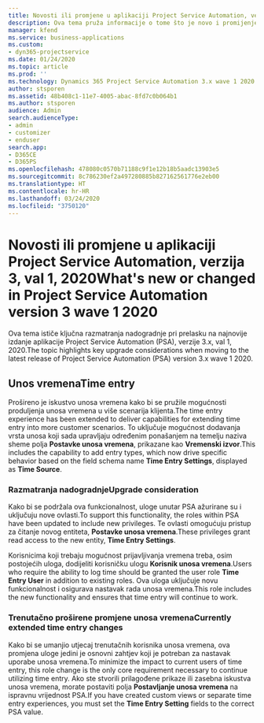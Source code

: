 ```yaml
---
title: Novosti ili promjene u aplikaciji Project Service Automation, verzija 3.x val 1 2020
description: Ova tema pruža informacije o tome što je novo i promijenjeno u aplikaciji Project Service Automation, verzija 3. val1, 2020.
manager: kfend
ms.service: business-applications
ms.custom:
- dyn365-projectservice
ms.date: 01/24/2020
ms.topic: article
ms.prod: ''
ms.technology: Dynamics 365 Project Service Automation 3.x wave 1 2020
author: stsporen
ms.assetid: 48b408c1-11e7-4005-abac-8fd7c0b064b1
ms.author: stsporen
audience: Admin
search.audienceType:
- admin
- customizer
- enduser
search.app:
- D365CE
- D365PS
ms.openlocfilehash: 478080c0570b71188c9f1e12b18b5aadc13903e5
ms.sourcegitcommit: 8c786230ef2a497280885b827162561776e2eb00
ms.translationtype: HT
ms.contentlocale: hr-HR
ms.lasthandoff: 03/24/2020
ms.locfileid: "3750120"
---
```

# <a name="whats-new-or-changed-in-project-service-automation-version-3-wave-1-2020"></a><span data-ttu-id="75642-103">Novosti ili promjene u aplikaciji Project Service Automation, verzija 3, val 1, 2020</span><span class="sxs-lookup"><span data-stu-id="75642-103">What's new or changed in Project Service Automation version 3 wave 1 2020</span></span>
<span data-ttu-id="75642-104">Ova tema ističe ključna razmatranja nadogradnje pri prelasku na najnovije izdanje aplikacije Project Service Automation (PSA), verzije 3.x, val 1, 2020.</span><span class="sxs-lookup"><span data-stu-id="75642-104">The topic highlights key upgrade considerations when moving to the latest release of Project Service Automation (PSA) version 3.x wave 1 2020.</span></span>

## <a name="time-entry"></a><span data-ttu-id="75642-105">Unos vremena</span><span class="sxs-lookup"><span data-stu-id="75642-105">Time entry</span></span>
<span data-ttu-id="75642-106">Prošireno je iskustvo unosa vremena kako bi se pružile mogućnosti produljenja unosa vremena u više scenarija klijenta.</span><span class="sxs-lookup"><span data-stu-id="75642-106">The time entry experience has been extended to deliver capabilities for extending time entry into more customer scenarios.</span></span> <span data-ttu-id="75642-107">To uključuje mogućnost dodavanja vrsta unosa koji sada upravljaju određenim ponašanjem na temelju naziva sheme polja **Postavke unosa vremena**, prikazane kao **Vremenski izvor**.</span><span class="sxs-lookup"><span data-stu-id="75642-107">This includes the capability to add entry types, which now drive specific behavior based on the field schema name **Time Entry Settings**, displayed as **Time Source**.</span></span>

### <a name="upgrade-consideration"></a><span data-ttu-id="75642-108">Razmatranja nadogradnje</span><span class="sxs-lookup"><span data-stu-id="75642-108">Upgrade consideration</span></span>
<span data-ttu-id="75642-109">Kako bi se podržala ova funkcionalnost, uloge unutar PSA ažurirane su i uključuju nove ovlasti.</span><span class="sxs-lookup"><span data-stu-id="75642-109">To support this functionality, the roles within PSA have been updated to include new privileges.</span></span> <span data-ttu-id="75642-110">Te ovlasti omogućuju pristup za čitanje novog entiteta, **Postavke unosa vremena**.</span><span class="sxs-lookup"><span data-stu-id="75642-110">These privileges grant read access to the new entity, **Time Entry Settings**.</span></span>

<span data-ttu-id="75642-111">Korisnicima koji trebaju mogućnost prijavljivanja vremena treba, osim postojećih uloga, dodijeliti korisničku ulogu **Korisnik unosa vremena**.</span><span class="sxs-lookup"><span data-stu-id="75642-111">Users who require the ability to log time should be granted the user role **Time Entry User** in addition to existing roles.</span></span> <span data-ttu-id="75642-112">Ova uloga uključuje novu funkcionalnost i osigurava nastavak rada unosa vremena.</span><span class="sxs-lookup"><span data-stu-id="75642-112">This role includes the new functionality and ensures that time entry will continue to work.</span></span>

### <a name="currently-extended-time-entry-changes"></a><span data-ttu-id="75642-113">Trenutačno proširene promjene unosa vremena</span><span class="sxs-lookup"><span data-stu-id="75642-113">Currently extended time entry changes</span></span>
<span data-ttu-id="75642-114">Kako bi se umanjio utjecaj trenutačnih korisnika unosa vremena, ova promjena uloge jedini je osnovni zahtjev koji je potreban za nastavak uporabe unosa vremena.</span><span class="sxs-lookup"><span data-stu-id="75642-114">To minimize the impact to current users of time entry, this role change is the only core requirement necessary to continue utilizing time entry.</span></span> <span data-ttu-id="75642-115">Ako ste stvorili prilagođene prikaze ili zasebna iskustva unosa vremena, morate postaviti polja **Postavljanje unosa vremena** na ispravnu vrijednost PSA.</span><span class="sxs-lookup"><span data-stu-id="75642-115">If you have created custom views or separate time entry experiences, you must set the **Time Entry Setting** fields to the correct PSA value.</span></span>
